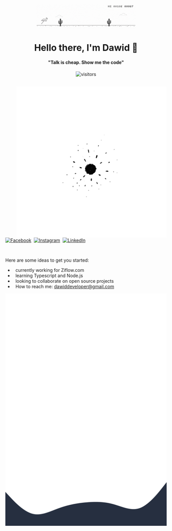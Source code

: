 <p align="center"><img width="313" height="77" src="https://github.com/ui-d/ui-d/blob/main/flamingo.gif?raw=true"></p>

<p>
  <h1 align="center"><b>Hello there, I'm Dawid 🦩</b></h1>
</p>

<p>
  <h4 align="center"><b>"Talk is cheap. Show me the code"</b></h4>
</p>

<p align="center">
    <img align="center" alt="visitors" src="https://gpvc.arturio.dev/Sumanth-Talluri" />
</p>
<p align="center">

<br>

  <img width="470" align="right" alt="GIF" src="https://github.com/ui-d/ui-d/blob/main/unnamed.gif?raw=true" />

<a href="https://www.facebook.com/uideveloper2020"><img src="https://img.shields.io/badge/facebook-%2323435f.svg?&style=for-the-badge&logo=facebook&logoColor=white" alt="Facebook" /></a>&nbsp;
<a href="https://youtube.com/uideveloper"><img src="https://img.shields.io/badge/youtube-%23E4405F.svg?&style=for-the-badge&logo=youtube&logoColor=white" alt="Instagram" /></a>&nbsp;
<a href="https://www.linkedin.com/in/dawid-nawrocki/"><img src="https://img.shields.io/badge/linkedin-%2323435f.svg?&style=for-the-badge&logo=linkedin&logoColor=white" alt="LinkedIn" /></a>&nbsp;

</p>

<br />

Here are some ideas to get you started:

- &nbsp; currently working for Ziflow.com
- &nbsp; learning Typescript and Node.js
- &nbsp; looking to collaborate on open source projects
- &nbsp; How to reach me: dawiddeveloper@gmail.com

<p><img align="left" src="https://raw.githubusercontent.com/ui-d/stats/5ed16d30a8a675f66f2336802f694047d3f87e4f/generated/overview.svg">
<img align="right" src="https://raw.githubusercontent.com/ui-d/stats/5ed16d30a8a675f66f2336802f694047d3f87e4f/generated/languages.svg"></p>

<br />

<div><img src="https://raw.githubusercontent.com/ui-d/ui-d/ac9eeef3728fe2c9023f26a05784a5250116692d/footer.svg" /></div>
